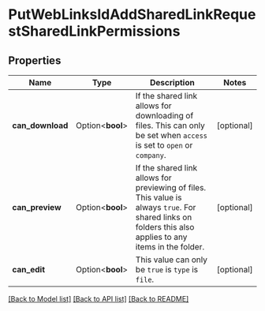 # PutWebLinksIdAddSharedLinkRequestSharedLinkPermissions

## Properties

Name | Type | Description | Notes
------------ | ------------- | ------------- | -------------
**can_download** | Option<**bool**> | If the shared link allows for downloading of files. This can only be set when `access` is set to `open` or `company`. | [optional]
**can_preview** | Option<**bool**> | If the shared link allows for previewing of files. This value is always `true`. For shared links on folders this also applies to any items in the folder. | [optional]
**can_edit** | Option<**bool**> | This value can only be `true` is `type` is `file`. | [optional]

[[Back to Model list]](../README.md#documentation-for-models) [[Back to API list]](../README.md#documentation-for-api-endpoints) [[Back to README]](../README.md)


